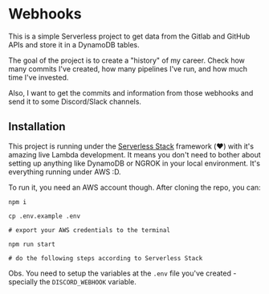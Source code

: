 # Webhooks

This is a simple Serverless project to get data from the Gitlab and GitHub APIs and store it in a DynamoDB tables.

The goal of the project is to create a "history" of my career. Check how many commits I've created, how many pipelines I've run, and how much time I've invested.

Also, I want to get the commits and information from those webhooks and send it to some Discord/Slack channels.

## Installation

This project is running under the [Serverless Stack](https://www.serverless-stack.com/) framework (❤️) with it's amazing live Lambda development. It means you don't need to bother about setting up anything like DynamoDB or NGROK in your local environment. It's everything running under AWS :D.

To run it, you need an AWS account though. After cloning the repo, you can:

```
npm i

cp .env.example .env

# export your AWS credentials to the terminal

npm run start

# do the following steps according to Serverless Stack
```

Obs. You need to setup the variables at the `.env` file you've created - specially the `DISCORD_WEBHOOK` variable.
